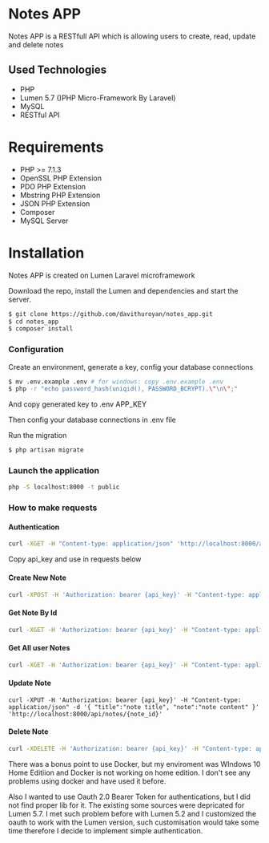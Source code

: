 # Notes APP

Notes APP is a RESTfull API which is allowing users to create, read, update and delete notes

## Used Technologies
- PHP
- Lumen 5.7 ()PHP Micro-Framework By Laravel)
- MySQL
- RESTful API

# Requirements

- PHP >= 7.1.3
- OpenSSL PHP Extension
- PDO PHP Extension
- Mbstring PHP Extension  
- JSON PHP Extension
- Composer
- MySQL Server


# Installation

Notes APP is created on Lumen Laravel microframework

Download the repo, install the Lumen and dependencies and start the server.

```sh
$ git clone https://github.com/davithuroyan/notes_app.git
$ cd notes_app
$ composer install
```


### Configuration

Create an environment, generate a key, config your database connections

```sh
$ mv .env.example .env # for windows: copy .env.example .env
$ php -r "echo password_hash(uniqid(), PASSWORD_BCRYPT).\"\n\";"
```
And copy generated key to .env APP_KEY

Then config your database connections in .env file

Run the migration
```sh 
$ php artisan migrate
```

### Launch the application
```sh 
php -S localhost:8000 -t public
```

### How to make requests

#### Authentication
```sh
curl -XGET -H "Content-type: application/json" 'http://localhost:8000/api/login?email=davithuroyan2@gmail.com&password=123456'
```

Copy api_key and use in requests below

#### Create New Note
```sh
curl -XPOST -H 'Authorization: bearer {api_key}' -H "Content-type: application/json" -d '{ "title":"note title", "note":"note content" }' 'http://localhost:8000/api/notes''
```

#### Get Note By Id
```sh
curl -XGET -H 'Authorization: bearer {api_key}' -H "Content-type: application/json" http://localhost:8000/api/notes/{note_id}'
```

#### Get All user Notes
```sh
curl -XGET -H 'Authorization: bearer {api_key}' -H "Content-type: application/json" 'http://localhost:8000/api/notes'
```

#### Update Note
```$sh
curl -XPUT -H 'Authorization: bearer {api_key}' -H "Content-type: application/json" -d '{ "title":"note title", "note":"note content" }' 'http://localhost:8000/api/notes/{note_id}'
```

#### Delete Note
```sh
curl -XDELETE -H 'Authorization: bearer {api_key}' -H "Content-type: application/json" 'http://localhost:8000/api/notes/{note_id}'
```


There was a bonus point to use Docker, but my enviroment was WIndows 10 Home Editiion and Docker is not working on home edition.
I don't see any problems using docker and have used it before.

Also I wanted to use Oauth 2.0 Bearer Token for authentications, but I did not find proper lib for it. 
The existing some sources were depricated for Lumen 5.7. I met such problem before with Lumen 5.2 and I customized the oauth to work with the Lumen version, such customisation would take some time therefore I decide to implement simple authentication.
